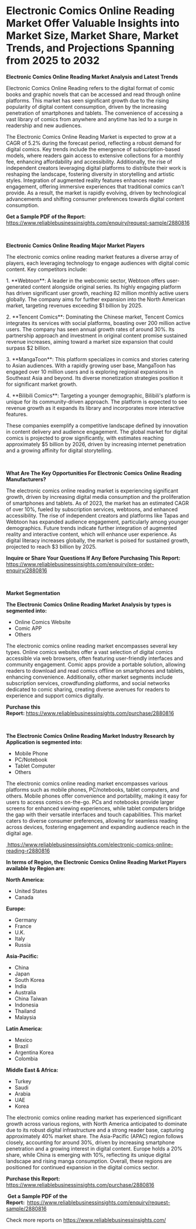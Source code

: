 <p><h1>Electronic Comics Online Reading Market Offer Valuable Insights into Market Size, Market Share, Market Trends, and Projections Spanning from 2025 to 2032</h1></p><p><strong>Electronic Comics Online Reading Market Analysis and Latest Trends</strong></p>
<p><p>Electronic Comics Online Reading refers to the digital format of comic books and graphic novels that can be accessed and read through online platforms. This market has seen significant growth due to the rising popularity of digital content consumption, driven by the increasing penetration of smartphones and tablets. The convenience of accessing a vast library of comics from anywhere and anytime has led to a surge in readership and new audiences.</p><p>The Electronic Comics Online Reading Market is expected to grow at a CAGR of 5.2% during the forecast period, reflecting a robust demand for digital comics. Key trends include the emergence of subscription-based models, where readers gain access to extensive collections for a monthly fee, enhancing affordability and accessibility. Additionally, the rise of independent creators leveraging digital platforms to distribute their work is reshaping the landscape, fostering diversity in storytelling and artistic styles. Integration of augmented reality features enhances reader engagement, offering immersive experiences that traditional comics can't provide. As a result, the market is rapidly evolving, driven by technological advancements and shifting consumer preferences towards digital content consumption.</p></p>
<p><strong>Get a Sample PDF of the Report:&nbsp;</strong> <a href="https://www.reliablebusinessinsights.com/enquiry/request-sample/2880816?utm_campaign=3077&utm_medium=2&utm_source=Github&utm_content=ia&utm_term=12032025&utm_id=electronic-comics-online-reading">https://www.reliablebusinessinsights.com/enquiry/request-sample/2880816</a></p>
<p>&nbsp;</p>
<p><strong>Electronic Comics Online Reading Major Market Players</strong></p>
<p><p>The electronic comics online reading market features a diverse array of players, each leveraging technology to engage audiences with digital comic content. Key competitors include:</p><p>1. **Webtoon**: A leader in the webcomic sector, Webtoon offers user-generated content alongside original series. Its highly engaging platform has driven significant user growth, reaching 82 million monthly active users globally. The company aims for further expansion into the North American market, targeting revenues exceeding $1 billion by 2025.</p><p>2. **Tencent Comics**: Dominating the Chinese market, Tencent Comics integrates its services with social platforms, boasting over 200 million active users. The company has seen annual growth rates of around 30%. Its partnership approach and investment in original content promise sustained revenue increases, aiming toward a market size expansion that could surpass $2 billion.</p><p>3. **MangaToon**: This platform specializes in comics and stories catering to Asian audiences. With a rapidly growing user base, MangaToon has engaged over 10 million users and is exploring regional expansions in Southeast Asia and beyond. Its diverse monetization strategies position it for significant market growth.</p><p>4. **Bilibili Comics**: Targeting a younger demographic, Bilibili's platform is unique for its community-driven approach. The platform is expected to see revenue growth as it expands its library and incorporates more interactive features.</p><p>These companies exemplify a competitive landscape defined by innovation in content delivery and audience engagement. The global market for digital comics is projected to grow significantly, with estimates reaching approximately $5 billion by 2026, driven by increasing internet penetration and a growing affinity for digital storytelling.</p></p>
<p>&nbsp;</p>
<p><strong>What Are The Key Opportunities For Electronic Comics Online Reading Manufacturers?</strong></p>
<p><p>The electronic comics online reading market is experiencing significant growth, driven by increasing digital media consumption and the proliferation of smartphones and tablets. As of 2023, the market has an estimated CAGR of over 10%, fueled by subscription services, webtoons, and enhanced accessibility. The rise of independent creators and platforms like Tapas and Webtoon has expanded audience engagement, particularly among younger demographics. Future trends indicate further integration of augmented reality and interactive content, which will enhance user experience. As digital literacy increases globally, the market is poised for sustained growth, projected to reach $3 billion by 2025.</p></p>
<p><strong>Inquire or Share Your Questions If Any Before Purchasing This Report:</strong> <a href="https://www.reliablebusinessinsights.com/enquiry/pre-order-enquiry/2880816?utm_campaign=3077&utm_medium=2&utm_source=Github&utm_content=ia&utm_term=12032025&utm_id=electronic-comics-online-reading">https://www.reliablebusinessinsights.com/enquiry/pre-order-enquiry/2880816</a></p>
<p>&nbsp;</p>
<p><strong>Market Segmentation</strong></p>
<p><strong>The Electronic Comics Online Reading Market Analysis by types is segmented into:</strong></p>
<p><ul><li>Online Comics Website</li><li>Comic APP</li><li>Others</li></ul></p>
<p><p>The electronic comics online reading market encompasses several key types. Online comics websites offer a vast selection of digital comics accessible via web browsers, often featuring user-friendly interfaces and community engagement. Comic apps provide a portable solution, allowing readers to download and read comics offline on smartphones and tablets, enhancing convenience. Additionally, other market segments include subscription services, crowdfunding platforms, and social networks dedicated to comic sharing, creating diverse avenues for readers to experience and support comics digitally.</p></p>
<p><strong>Purchase this Report:&nbsp;</strong><a href="https://www.reliablebusinessinsights.com/purchase/2880816?utm_campaign=3077&utm_medium=2&utm_source=Github&utm_content=ia&utm_term=12032025&utm_id=electronic-comics-online-reading">https://www.reliablebusinessinsights.com/purchase/2880816</a></p>
<p>&nbsp;</p>
<p><strong>The Electronic Comics Online Reading Market Industry Research by Application is segmented into:</strong></p>
<p><ul><li>Mobile Phone</li><li>PC/Notebook</li><li>Tablet Computer</li><li>Others</li></ul></p>
<p><p>The electronic comics online reading market encompasses various platforms such as mobile phones, PC/notebooks, tablet computers, and others. Mobile phones offer convenience and portability, making it easy for users to access comics on-the-go. PCs and notebooks provide larger screens for enhanced viewing experiences, while tablet computers bridge the gap with their versatile interfaces and touch capabilities. This market caters to diverse consumer preferences, allowing for seamless reading across devices, fostering engagement and expanding audience reach in the digital age.</p></p>
<p><a href="https://www.reliablebusinessinsights.com/electronic-comics-online-reading-r2880816?utm_campaign=3077&utm_medium=2&utm_source=Github&utm_content=ia&utm_term=12032025&utm_id=electronic-comics-online-reading">&nbsp;https://www.reliablebusinessinsights.com/electronic-comics-online-reading-r2880816</a></p>
<p><strong>In terms of Region, the Electronic Comics Online Reading Market Players available by Region are:</strong></p>
<p>
    <p> <strong> North America: </strong>
        <ul>
            <li>United States</li>
            <li>Canada</li>
        </ul>
        </p> 
    <p> <strong> Europe: </strong>
        <ul>
            <li>Germany</li>
            <li>France</li>
            <li>U.K.</li>
            <li>Italy</li>
            <li>Russia</li>
        </ul>
        </p> 
    <p> <strong> Asia-Pacific: </strong>
        <ul>
            <li>China</li>
            <li>Japan</li>
            <li>South Korea</li>
            <li>India</li>
            <li>Australia</li>
            <li>China Taiwan</li>
            <li>Indonesia</li>
            <li>Thailand</li>
            <li>Malaysia</li>
        </ul>
        </p> 
    <p> <strong> Latin America: </strong>
        <ul>
            <li>Mexico</li>
            <li>Brazil</li>
            <li>Argentina Korea</li>
            <li>Colombia</li>
        </ul>
        </p> 
    <p> <strong> Middle East & Africa: </strong>
        <ul>
            <li>Turkey</li>
            <li>Saudi</li>
            <li>Arabia</li>
            <li>UAE</li>
            <li>Korea</li>
        </ul>
    </p>
    </p>
<p><p>The electronic comics online reading market has experienced significant growth across various regions, with North America anticipated to dominate due to its robust digital infrastructure and a strong reader base, capturing approximately 40% market share. The Asia-Pacific (APAC) region follows closely, accounting for around 30%, driven by increasing smartphone penetration and a growing interest in digital content. Europe holds a 20% share, while China is emerging with 10%, reflecting its unique digital landscape and rising manga consumption. Overall, these regions are positioned for continued expansion in the digital comics sector.</p></p>
<p><strong>Purchase this Report: </strong><a href="https://www.reliablebusinessinsights.com/purchase/2880816?utm_campaign=3077&utm_medium=2&utm_source=Github&utm_content=ia&utm_term=12032025&utm_id=electronic-comics-online-reading">https://www.reliablebusinessinsights.com/purchase/2880816</a></p>
<p>&nbsp;<strong>Get a Sample PDF of the Report:&nbsp;&nbsp;</strong><a href="https://www.reliablebusinessinsights.com/enquiry/request-sample/2880816?utm_campaign=3077&utm_medium=2&utm_source=Github&utm_content=ia&utm_term=12032025&utm_id=electronic-comics-online-reading">https://www.reliablebusinessinsights.com/enquiry/request-sample/2880816</a></p>
<p><strong></strong></p>
<p>Check more reports on <a href="https://www.reliablebusinessinsights.com/?utm_campaign=3077&utm_medium=2&utm_source=Github&utm_content=ia&utm_term=12032025&utm_id=electronic-comics-online-reading">https://www.reliablebusinessinsights.com/</a></p>